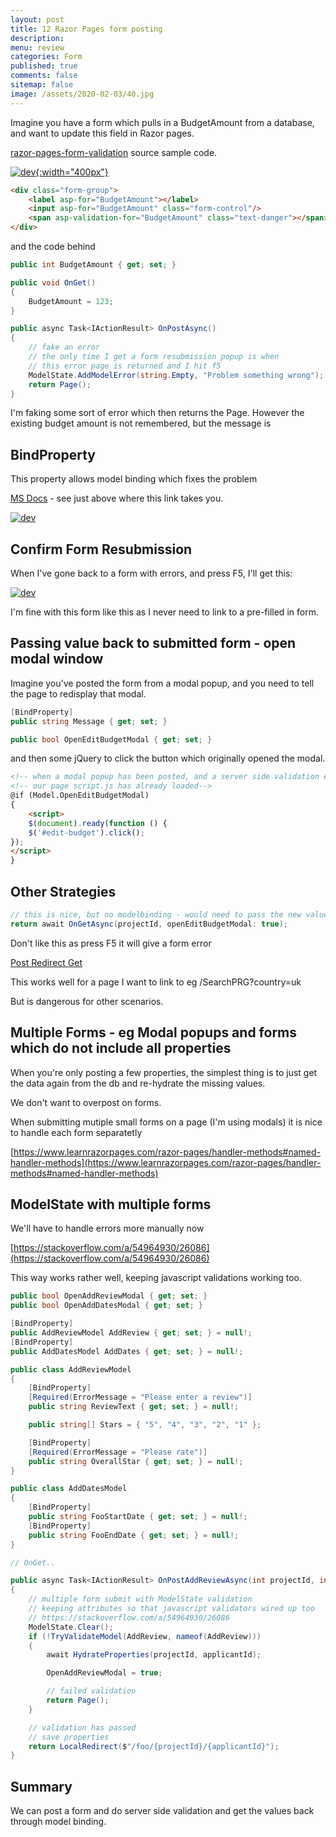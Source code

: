 ```yaml
---
layout: post
title: 12 Razor Pages form posting 
description: 
menu: review
categories: Form 
published: true 
comments: false     
sitemap: false
image: /assets/2020-02-03/40.jpg
---
```


Imagine you have a form which pulls in a BudgetAmount from a database, and want to update this field in Razor pages.

[razor-pages-form-validation](https://github.com/djhmateer/razor-pages-form-validation) source sample code.

<!-- [![Bitcoin logo](/assets/2021-02-19/bitcoin.svg "Bitcoin"){:width="500px"}](/assets/2021-02-19/bitcoin.svg) -->

[![dev](/assets/2021-03-30/budget.jpg "dev"){:width="400px"}](/assets/2021-03-30/budget.jpg)

```html
<div class="form-group">
    <label asp-for="BudgetAmount"></label>
    <input asp-for="BudgetAmount" class="form-control"/>
    <span asp-validation-for="BudgetAmount" class="text-danger"></span>
</div>
```
and the code behind

```cs
public int BudgetAmount { get; set; }

public void OnGet()
{
    BudgetAmount = 123;
}

public async Task<IActionResult> OnPostAsync()
{
    // fake an error 
    // the only time I get a form resubmission popup is when
    // this error page is returned and I hit f5
    ModelState.AddModelError(string.Empty, "Problem something wrong");
    return Page();
}

```

I'm faking some sort of error which then returns the Page. However the existing budget amount is not remembered, but the message is

## BindProperty

This property allows model binding which fixes the problem

[MS Docs](https://docs.microsoft.com/en-us/aspnet/core/razor-pages/?view=aspnetcore-5.0&tabs=visual-studio#the-home-page) - see just above where this link takes you.


[![dev](/assets/2021-03-30/budget2.jpg "dev")](/assets/2021-03-30/budget2.jpg)

## Confirm Form Resubmission

When I've gone back to a form with errors, and press F5, I'll get this:

[![dev](/assets/2021-03-30/resubmit.jpg "dev")](/assets/2021-03-30/resubmit.jpg)

I'm fine with this form like this as I never need to link to a pre-filled in form.

## Passing value back to submitted form - open modal window

Imagine you've posted the form from a modal popup, and you need to tell the page to redisplay that modal.

```cs
[BindProperty]
public string Message { get; set; }

public bool OpenEditBudgetModal { get; set; }
```

and then some jQuery to click the button which originally opened the modal.

```html
<!-- when a modal popup has been posted, and a server side validation error occurs we want to redisplay the popup-->
<!-- our page script.js has already loaded-->
@if (Model.OpenEditBudgetModal)
{
    <script>
    $(document).ready(function () {
    $('#edit-budget').click();
});
</script>
}

```


## Other Strategies

```cs
// this is nice, but no modelbinding - would need to pass the new value to here
return await OnGetAsync(projectId, openEditBudgetModal: true);

```

Don't like this as press F5 it will give a form error

[Post Redirect Get](https://exceptionnotfound.net/implementing-post-redirect-get-in-asp-net-core-razor-pages/)

This works well for a page I want to link to eg /SearchPRG?country=uk

But is dangerous for other scenarios.

## Multiple Forms - eg Modal popups and forms which do not include all properties 

When you're only posting a few properties, the simplest thing is to just get the data again from the db and re-hydrate the missing values. 

We don't want to overpost on forms.

When submitting mutiple small forms on a page (I'm using modals) it is nice to handle each form separatetly

[https://www.learnrazorpages.com/razor-pages/handler-methods#named-handler-methods](https://www.learnrazorpages.com/razor-pages/handler-methods#named-handler-methods)

## ModelState with multiple forms

We'll have to handle errors more manually now

[https://stackoverflow.com/a/54964930/26086](https://stackoverflow.com/a/54964930/26086) 

This way works rather well, keeping javascript validations working too.

```cs
public bool OpenAddReviewModal { get; set; }
public bool OpenAddDatesModal { get; set; }

[BindProperty]
public AddReviewModel AddReview { get; set; } = null!;
[BindProperty]
public AddDatesModel AddDates { get; set; } = null!;

public class AddReviewModel
{
    [BindProperty]
    [Required(ErrorMessage = "Please enter a review")]
    public string ReviewText { get; set; } = null!;

    public string[] Stars = { "5", "4", "3", "2", "1" };

    [BindProperty]
    [Required(ErrorMessage = "Please rate")]
    public string OverallStar { get; set; } = null!;
}

public class AddDatesModel
{
    [BindProperty] 
    public string FooStartDate { get; set; } = null!;
    [BindProperty] 
    public string FooEndDate { get; set; } = null!;
}

// OnGet..

public async Task<IActionResult> OnPostAddReviewAsync(int projectId, int applicantId)
{
    // multiple form submit with ModelState validation
    // keeping attributes so that javascript validators wired up too
    // https://stackoverflow.com/a/54964930/26086
    ModelState.Clear();
    if (!TryValidateModel(AddReview, nameof(AddReview)))
    {
        await HydrateProperties(projectId, applicantId);

        OpenAddReviewModal = true;

        // failed validation
        return Page();
    }

    // validation has passed
    // save properties
    return LocalRedirect($"/foo/{projectId}/{applicantId}");
}

```


## Summary

We can post a form and do server side validation and get the values back through model binding.

